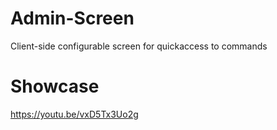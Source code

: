 # Admin-Screen
Client-side configurable screen for quickaccess to commands
# Showcase
https://youtu.be/vxD5Tx3Uo2g
